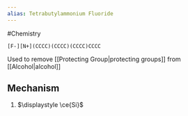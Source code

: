 ```yaml
---
alias: Tetrabutylammonium Fluoride
---
```

#Chemistry
```smiles
[F-][N+](CCCC)(CCCC)(CCCC)CCCC
```
Used to remove [[Protecting Group|protecting groups]] from [[Alcohol|alcohol]]

## Mechanism
1. $\displaystyle \ce{Si}$